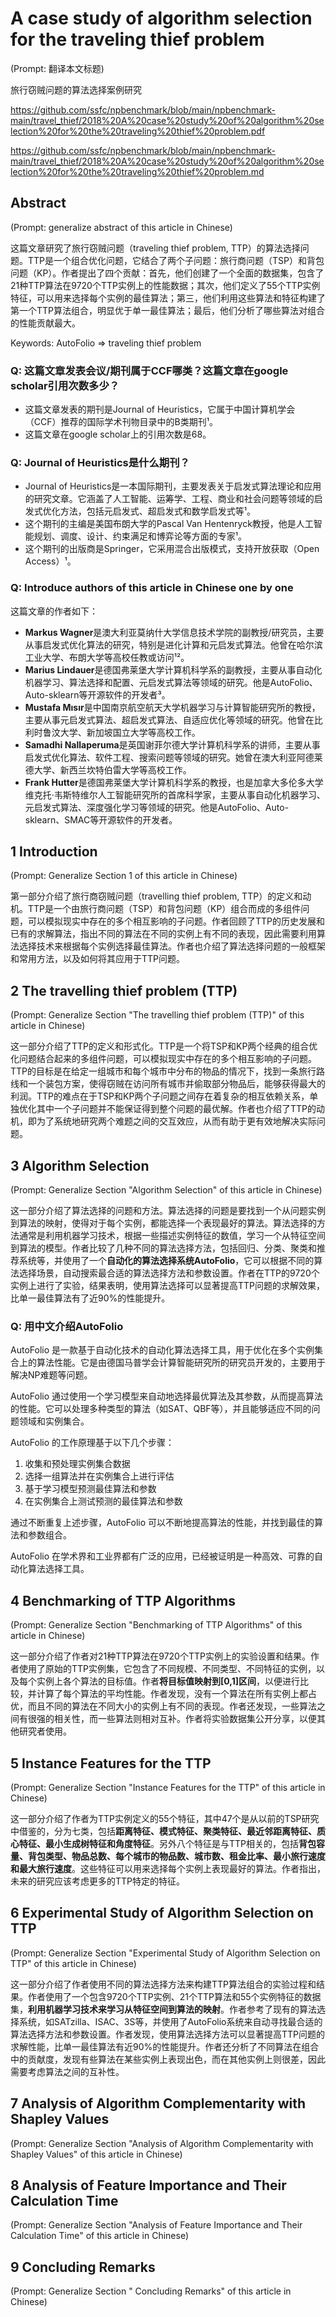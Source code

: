# A case study of algorithm selection for the traveling thief problem

(Prompt: 翻译本文标题)

旅行窃贼问题的算法选择案例研究

https://github.com/ssfc/npbenchmark/blob/main/npbenchmark-main/travel_thief/2018%20A%20case%20study%20of%20algorithm%20selection%20for%20the%20traveling%20thief%20problem.pdf

https://github.com/ssfc/npbenchmark/blob/main/npbenchmark-main/travel_thief/2018%20A%20case%20study%20of%20algorithm%20selection%20for%20the%20traveling%20thief%20problem.md

## Abstract

(Prompt: generalize abstract of this article in Chinese)

这篇文章研究了旅行窃贼问题（traveling thief problem, TTP）的算法选择问题。TTP是一个组合优化问题，它结合了两个子问题：旅行商问题（TSP）和背包问题（KP）。作者提出了四个贡献：首先，他们创建了一个全面的数据集，包含了21种TTP算法在9720个TTP实例上的性能数据；其次，他们定义了55个TTP实例特征，可以用来选择每个实例的最佳算法；第三，他们利用这些算法和特征构建了第一个TTP算法组合，明显优于单一最佳算法；最后，他们分析了哪些算法对组合的性能贡献最大。

Keywords:  AutoFolio => traveling thief problem

### Q: 这篇文章发表会议/期刊属于CCF哪类？这篇文章在google scholar引用次数多少？

- 这篇文章发表的期刊是Journal of Heuristics，它属于中国计算机学会（CCF）推荐的国际学术刊物目录中的B类期刊¹。
- 这篇文章在google scholar上的引用次数是68。

### Q: Journal of Heuristics是什么期刊？

- Journal of Heuristics是一本国际期刊，主要发表关于启发式算法理论和应用的研究文章。它涵盖了人工智能、运筹学、工程、商业和社会问题等领域的启发式优化方法，包括元启发式、超启发式和数学启发式等¹。
- 这个期刊的主编是美国布朗大学的Pascal Van Hentenryck教授，他是人工智能规划、调度、设计、约束满足和博弈论等方面的专家¹。
- 这个期刊的出版商是Springer，它采用混合出版模式，支持开放获取（Open Access）¹。

### Q: Introduce authors of this article in Chinese one by one

这篇文章的作者如下：

- **Markus Wagner**是澳大利亚莫纳什大学信息技术学院的副教授/研究员，主要从事启发式优化算法的研究，特别是进化计算和元启发式算法。他曾在哈尔滨工业大学、布朗大学等高校任教或访问¹²。
- **Marius Lindauer**是德国弗莱堡大学计算机科学系的副教授，主要从事自动化机器学习、算法选择和配置、元启发式算法等领域的研究。他是AutoFolio、Auto-sklearn等开源软件的开发者³。
- **Mustafa Mısır**是中国南京航空航天大学机器学习与计算智能研究所的教授，主要从事元启发式算法、超启发式算法、自适应优化等领域的研究。他曾在比利时鲁汶大学、新加坡国立大学等高校工作。
- **Samadhi Nallaperuma**是英国谢菲尔德大学计算机科学系的讲师，主要从事启发式优化算法、软件工程、搜索问题等领域的研究。她曾在澳大利亚阿德莱德大学、新西兰坎特伯雷大学等高校工作。
- **Frank Hutter**是德国弗莱堡大学计算机科学系的教授，也是加拿大多伦多大学维克托·韦斯特维尔人工智能研究所的首席科学家，主要从事自动化机器学习、元启发式算法、深度强化学习等领域的研究。他是AutoFolio、Auto-sklearn、SMAC等开源软件的开发者。

## 1 Introduction

(Prompt: Generalize Section 1 of this article in Chinese)

第一部分介绍了旅行商窃贼问题（travelling thief problem, TTP）的定义和动机。TTP是一个由旅行商问题（TSP）和背包问题（KP）组合而成的多组件问题，可以模拟现实中存在的多个相互影响的子问题。作者回顾了TTP的历史发展和已有的求解算法，指出不同的算法在不同的实例上有不同的表现，因此需要利用算法选择技术来根据每个实例选择最佳算法。作者也介绍了算法选择问题的一般框架和常用方法，以及如何将其应用于TTP问题。

## 2 The travelling thief problem (TTP)

(Prompt: Generalize Section "The travelling thief problem (TTP)" of this article in Chinese)

这一部分介绍了TTP的定义和形式化。TTP是一个将TSP和KP两个经典的组合优化问题结合起来的多组件问题，可以模拟现实中存在的多个相互影响的子问题。TTP的目标是在给定一组城市和每个城市中分布的物品的情况下，找到一条旅行路线和一个装包方案，使得窃贼在访问所有城市并偷取部分物品后，能够获得最大的利润。TTP的难点在于TSP和KP两个子问题之间存在着复杂的相互依赖关系，单独优化其中一个子问题并不能保证得到整个问题的最优解。作者也介绍了TTP的动机，即为了系统地研究两个难题之间的交互效应，从而有助于更有效地解决实际问题。

## 3 Algorithm Selection

(Prompt: Generalize Section "Algorithm Selection" of this article in Chinese)

这一部分介绍了算法选择的问题和方法。算法选择的问题是要找到一个从问题实例到算法的映射，使得对于每个实例，都能选择一个表现最好的算法。算法选择的方法通常是利用机器学习技术，根据一些描述实例特征的数值，学习一个从特征空间到算法的模型。作者比较了几种不同的算法选择方法，包括回归、分类、聚类和推荐系统等，并使用了一个**自动化的算法选择系统AutoFolio**，它可以根据不同的算法选择场景，自动搜索最合适的算法选择方法和参数设置。作者在TTP的9720个实例上进行了实验，结果表明，使用算法选择可以显著提高TTP问题的求解效果，比单一最佳算法有了近90%的性能提升。

### Q: 用中文介绍AutoFolio

AutoFolio 是一款基于自动化技术的自动化算法选择工具，用于优化在多个实例集合上的算法性能。它是由德国马普学会计算智能研究所的研究员开发的，主要用于解决NP难题等问题。

AutoFolio 通过使用一个学习模型来自动地选择最优算法及其参数，从而提高算法的性能。它可以处理多种类型的算法（如SAT、QBF等），并且能够适应不同的问题领域和实例集合。

AutoFolio 的工作原理基于以下几个步骤：

1. 收集和预处理实例集合数据
2. 选择一组算法并在实例集合上进行评估
3. 基于学习模型预测最佳算法和参数
4. 在实例集合上测试预测的最佳算法和参数

通过不断重复上述步骤，AutoFolio 可以不断地提高算法的性能，并找到最佳的算法和参数组合。

AutoFolio 在学术界和工业界都有广泛的应用，已经被证明是一种高效、可靠的自动化算法选择工具。

## 4 Benchmarking of TTP Algorithms

(Prompt: Generalize Section "Benchmarking of TTP Algorithms" of this article in Chinese)

这一部分介绍了作者对21种TTP算法在9720个TTP实例上的实验设置和结果。作者使用了原始的TTP实例集，它包含了不同规模、不同类型、不同特征的实例，以及每个实例上各个算法的目标值。作者**将目标值映射到[0,1]区间**，以便进行比较，并计算了每个算法的平均性能。作者发现，没有一个算法在所有实例上都占优，而且不同的算法在不同大小的实例上有不同的表现。作者还发现，一些算法之间有很强的相关性，而一些算法则相对互补。作者将实验数据集公开分享，以便其他研究者使用。

## 5 Instance Features for the TTP

(Prompt: Generalize Section "Instance Features for the TTP" of this article in Chinese)

这一部分介绍了作者为TTP实例定义的55个特征，其中47个是从以前的TSP研究中借鉴的，分为七类，包括**距离特征、模式特征、聚类特征、最近邻距离特征、质心特征、最小生成树特征和角度特征**。另外八个特征是与TTP相关的，包括**背包容量、背包类型、物品总数、每个城市的物品数、城市数、租金比率、最小旅行速度和最大旅行速度**。这些特征可以用来选择每个实例上表现最好的算法。作者指出，未来的研究应该考虑更多的TTP特定的特征。

## 6 Experimental Study of Algorithm Selection on TTP

(Prompt: Generalize Section "Experimental Study of Algorithm Selection on TTP" of this article in Chinese)

这一部分介绍了作者使用不同的算法选择方法来构建TTP算法组合的实验过程和结果。作者使用了一个包含9720个TTP实例、21个TTP算法和55个实例特征的数据集，**利用机器学习技术来学习从特征空间到算法的映射**。作者参考了现有的算法选择系统，如SATzilla、ISAC、3S等，并使用了AutoFolio系统来自动寻找最合适的算法选择方法和参数设置。作者发现，使用算法选择方法可以显著提高TTP问题的求解性能，比单一最佳算法有近90%的性能提升。作者还分析了不同算法在组合中的贡献度，发现有些算法在某些实例上表现出色，而在其他实例上则很差，因此需要考虑算法之间的互补性。

## 7 Analysis of Algorithm Complementarity with Shapley Values

(Prompt: Generalize Section "Analysis of Algorithm Complementarity with Shapley Values" of this article in Chinese)

## 8 Analysis of Feature Importance and Their Calculation Time

(Prompt: Generalize Section "Analysis of Feature Importance and Their Calculation Time" of this article in Chinese)

## 9  Concluding Remarks

(Prompt: Generalize Section " Concluding Remarks" of this article in Chinese)